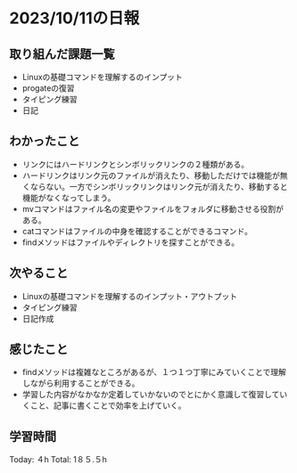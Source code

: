 # 2023/10/11の日報
## 取り組んだ課題一覧
*  Linuxの基礎コマンドを理解するのインプット
*  progateの復習
*  タイピング練習
*  日記
## わかったこと
* リンクにはハードリンクとシンボリックリンクの２種類がある。
* ハードリンクはリンク元のファイルが消えたり、移動しただけでは機能が無くならない。一方でシンボリックリンクはリンク元が消えたり、移動すると機能がなくなってしまう。
* mvコマンドはファイル名の変更やファイルをフォルダに移動させる役割がある。
* catコマンドはファイルの中身を確認することができるコマンド。
* findメソッドはファイルやディレクトリを探すことができる。
## 次やること
*  Linuxの基礎コマンドを理解するのインプット・アウトプット 
*  タイピング練習
*  日記作成
## 感じたこと
* findメソッドは複雑なところがあるが、１つ１つ丁寧にみていくことで理解しながら利用することができる。
* 学習した内容がなかなか定着していかないのでとにかく意識して復習していくこと、記事に書くことで効率を上げていく。
## 学習時間
Today: ４h
Total: 1８５.５h
